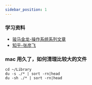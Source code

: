 ```yaml
---
sidebar_position: 1
---
```


### 学习资料

- [骏马金龙-操作系统系列文章](https://www.junmajinlong.com/os/index/)
- [知乎-张彦飞](https://www.zhihu.com/people/zhang-yan-fei-26-61/posts)

### mac 用久了，如何清理比较大的文件

```shell
cd ~/Library
du -s ./* | sort -rn|head
du -sh ./* | sort -rn|head
```
